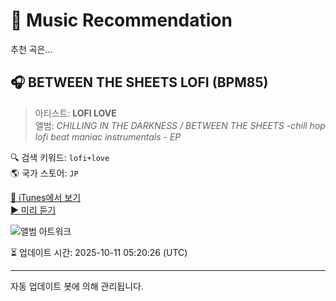 
# 🎵 Music Recommendation

추천 곡은...

## 🎧 BETWEEN THE SHEETS LOFI (BPM85)  
> 아티스트: **LOFI LOVE**  
> 앨범: _CHILLING IN THE DARKNESS / BETWEEN THE SHEETS -chill hop lofi beat maniac instrumentals - EP_  

🔍 검색 키워드: `lofi+love`  
🌎 국가 스토어: `JP`

[🔗 iTunes에서 보기](https://music.apple.com/jp/album/between-the-sheets-lofi-bpm85/1448689526?i=1448689531&uo=4)  
[▶️ 미리 듣기](https://audio-ssl.itunes.apple.com/itunes-assets/AudioPreview125/v4/ff/ce/ba/ffceba0b-3cba-5235-d80d-43e5fde1c912/mzaf_11143284161508604589.plus.aac.p.m4a)

![앨범 아트워크](https://is1-ssl.mzstatic.com/image/thumb/Music124/v4/2b/b5/e9/2bb5e996-a227-d94e-797a-f19eeeb82238/859754661810_cover.png/100x100bb.jpg)

⏳ 업데이트 시간: 2025-10-11 05:20:26 (UTC)

---
자동 업데이트 봇에 의해 관리됩니다.
